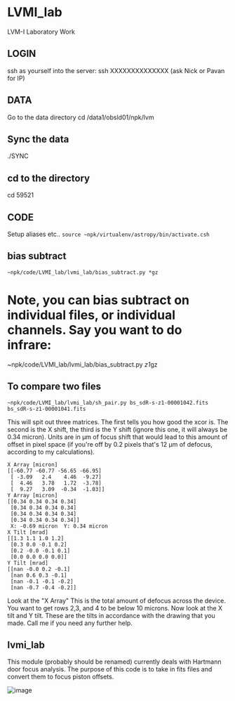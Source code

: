 # LVMI_lab
 LVM-I Laboratory Work 

## LOGIN
ssh as yourself into the server:
ssh XXXXXXXXXXXXXX (ask Nick or Pavan for IP)


## DATA
Go to the data directory
cd /data1/obsld01/npk/lvm

## Sync the data
./SYNC

## cd to the directory
cd 59521

## CODE
Setup aliases etc..
`source ~npk/virtualenv/astropy/bin/activate.csh`

## bias subtract
`~npk/code/LVMI_lab/lvmi_lab/bias_subtract.py *gz` 

# Note, you can bias subtract on individual files, or individual channels. Say you want to do infrare:
~npk/code/LVMI_lab/lvmi_lab/bias_subtract.py *z1*gz


## To compare two files
`~npk/code/LVMI_lab/lvmi_lab/sh_pair.py bs_sdR-s-z1-00001042.fits bs_sdR-s-z1-00001041.fits`

This will spit out three matrices. The first tells you how good the xcor is. The second is the X shift, the third is the Y shift (ignore this one, it will always be 0.34 micron). Units are in µm of focus shift that would lead to this amount of offset in pixel space (if you're off by 0.2 pixels that's 12 µm of defocus, according to my calculations).

```
X Array [micron]
[[-60.77 -60.77 -56.65 -66.95]
 [ -3.09   2.4    4.46  -9.27]
 [  4.46   3.78   1.72  -3.78]
 [  9.27   3.09  -0.34  -1.03]]
Y Array [micron]
[[0.34 0.34 0.34 0.34]
 [0.34 0.34 0.34 0.34]
 [0.34 0.34 0.34 0.34]
 [0.34 0.34 0.34 0.34]]
 X: -0.69 micron  Y: 0.34 micron
X Tilt [mrad]
[[1.3 1.1 1.0 1.2]
 [0.3 0.0 -0.1 0.2]
 [0.2 -0.0 -0.1 0.1]
 [0.0 0.0 0.0 0.0]]
Y Tilt [mrad]
[[nan -0.0 0.2 -0.1]
 [nan 0.6 0.3 -0.1]
 [nan -0.1 -0.1 -0.2]
 [nan -0.7 -0.4 -0.2]]
```

Look at the "X Array" This is the total amount of defocus across the device. You want to get rows 2,3, and 4 to be below 10 microns. Now look at the X tilt and Y tilt. These are the tilts in accordance with the drawing that you made. Call me if you need any further help.


## lvmi_lab

This module (probably should be renamed) currently deals with Hartmann door focus analysis. The purpose of this code is to take in fits files and convert them to focus piston offsets.


![image](https://user-images.githubusercontent.com/3804541/144501541-35c59628-3fa9-484c-be22-687172906f17.png)
